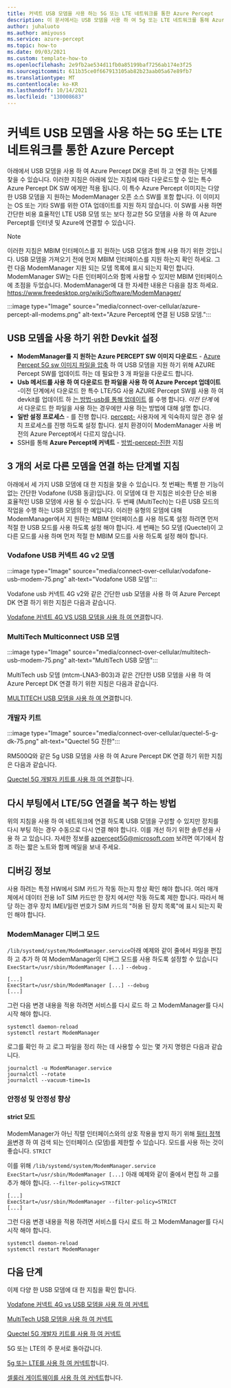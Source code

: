 ```yaml
---
title: 커넥트 USB 모뎀을 사용 하는 5G 또는 LTE 네트워크를 통한 Azure Percept
description: 이 문서에서는 USB 모뎀을 사용 하 여 5g 또는 LTE 네트워크를 통해 Azure Percept DK을 연결 하는 방법을 설명 합니다.
author: juhaluoto
ms.author: amiyouss
ms.service: azure-percept
ms.topic: how-to
ms.date: 09/03/2021
ms.custom: template-how-to
ms.openlocfilehash: 2e9fb2ae534d11fb0a85199baf7256ab174e3f25
ms.sourcegitcommit: 611b35ce0f667913105ab82b23aab05a67e89fb7
ms.translationtype: MT
ms.contentlocale: ko-KR
ms.lasthandoff: 10/14/2021
ms.locfileid: "130008683"
---
```

# <a name="connect-azure-percept-over-5g-or-lte-networks-using-a-usb-modem"></a>커넥트 USB 모뎀을 사용 하는 5G 또는 LTE 네트워크를 통한 Azure Percept

아래에서 USB 모뎀을 사용 하 여 Azure Percept DK을 준비 하 고 연결 하는 단계를 찾을 수 있습니다. 이러한 지침은 아래에 있는 지침에 따라 다운로드할 수 있는 특수 Azure Percept DK SW 에게만 적용 됩니다. 이 특수 Azure Percept 이미지는 다양 한 USB 모뎀을 지 원하는 ModemManager 오픈 소스 SW를 포함 합니다. 이 이미지는 OS 또는 기타 SW를 위한 OTA 업데이트를 지원 하지 않습니다. 이 SW를 사용 하면 간단한 비용 효율적인 LTE USB 모뎀 또는 보다 정교한 5G 모뎀을 사용 하 여 Azure Percept를 인터넷 및 Azure에 연결할 수 있습니다. 

> [!Note]
> 이러한 지침은 MBIM 인터페이스를 지 원하는 USB 모뎀과 함께 사용 하기 위한 것입니다. USB 모뎀을 가져오기 전에 먼저 MBIM 인터페이스를 지원 하는지 확인 하세요. 그런 다음 ModemManager 지원 되는 모뎀 목록에 표시 되는지 확인 합니다. ModemManager SW는 다른 인터페이스와 함께 사용할 수 있지만 MBIM 인터페이스에 초점을 두었습니다. ModemManager에 대 한 자세한 내용은 다음을 참조 하세요. https://www.freedesktop.org/wiki/Software/ModemManager/


:::image type="Image" source="media/connect-over-cellular/azure-percept-all-modems.png" alt-text="Azure Percept에 연결 된 USB 모뎀.":::

## <a name="setting-up-the-devkit-for-using-usb-modem"></a>USB 모뎀을 사용 하기 위한 Devkit 설정

- **ModemManager를 지 원하는 Azure PERCEPT SW 이미지 다운로드**  -  [Azure Percept 5G sw 이미지 파일을 압축](https://aka.ms/azpercept5gimage) 하 여 USB 모뎀을 지원 하기 위해 AZURE Percept SW를 업데이트 하는 데 필요한 3 개 파일을 다운로드 합니다.
- **Usb 메서드를 사용 하 여 다운로드 한 파일을 사용 하 여 Azure Percept 업데이트** -이전 단계에서 다운로드 한 특수 LTE/5G 사용 AZURE Percept SW를 사용 하 여 devkit를 업데이트 하 [는 방법-usb를 통해 업데이트](./how-to-update-via-usb.md) 를 수행 합니다. *이전 단계* 에서 다운로드 한 파일을 사용 하는 경우에만 사용 하는 방법에 대해 설명 합니다.
- **일반 설정 프로세스**  -  를 진행 합니다. [percept-](./quickstart-percept-dk-set-up.md) 사용자에 게 익숙하지 않은 경우 설치 프로세스를 진행 하도록 설정 합니다. 설치 환경이이 ModemManager 사용 버전의 Azure Percept에서 다르지 않습니다.
- SSH를 통해 **Azure Percept에 커넥트**  -  [방법-percept-진한](./how-to-ssh-into-percept-dk.md) 지침

## <a name="step-by-step-instructions-for-connecting-three-different-modems"></a>3 개의 서로 다른 모뎀을 연결 하는 단계별 지침

아래에서 세 가지 USB 모뎀에 대 한 지침을 찾을 수 있습니다. 첫 번째는 특별 한 기능이 없는 간단한 Vodafone (USB 동글)입니다. 이 모뎀에 대 한 지침은 비슷한 단순 비용 효율적인 USB 모뎀에 사용 될 수 있습니다. 두 번째 (MultiTech)는 다른 USB 모드의 작업을 수행 하는 USB 모뎀의 한 예입니다. 이러한 유형의 모뎀에 대해 ModemManager에서 지 원하는 MBIM 인터페이스를 사용 하도록 설정 하려면 먼저 적절 한 USB 모드를 사용 하도록 설정 해야 합니다. 세 번째는 5G 모뎀 (Quectel)이 고 다른 모드를 사용 하며 먼저 적절 한 MBIM 모드를 사용 하도록 설정 해야 합니다.  

### <a name="vodafone-usb-connect-4g-v2-modem"></a>Vodafone USB 커넥트 4G v2 모뎀
:::image type="Image" source="media/connect-over-cellular/vodafone-usb-modem-75.png" alt-text="Vodafone USB 모뎀":::

Vodafone usb 커넥트 4G v2와 같은 간단한 usb 모뎀을 사용 하 여 Azure Percept DK 연결 하기 위한 지침은 다음과 같습니다.

[Vodafone 커넥트 4G VS USB 모뎀을 사용 하 여 연결](./connect-over-cellular-usb-vodafone.md)합니다.   

### <a name="multitech-multiconnect-usb-modem"></a>MultiTech Multiconnect USB 모뎀
:::image type="Image" source="media/connect-over-cellular/multitech-usb-modem-75.png" alt-text="MultiTech USB 모뎀":::

MultiTech usb 모뎀 (mtcm-LNA3-B03)과 같은 간단한 USB 모뎀을 사용 하 여 Azure Percept DK 연결 하기 위한 지침은 다음과 같습니다.

[MULTITECH USB 모뎀을 사용 하 여 연결](./connect-over-cellular-usb-multitech.md)합니다.   

### <a name="quectel-5g-developer-kit"></a>개발자 키트
:::image type="Image" source="media/connect-over-cellular/quectel-5-g-dk-75.png" alt-text="Quectel 5G 진한":::

RM500Q와 같은 5g USB 모뎀을 사용 하 여 Azure Percept DK 연결 하기 위한 지침은 다음과 같습니다.

[Quectel 5G 개발자 키트를 사용 하 여 연결](./connect-over-cellular-usb-quectel.md)합니다. 

## <a name="how-to-make-your-lte5g-connection-recover-from-reboot"></a>다시 부팅에서 LTE/5G 연결을 복구 하는 방법 
위의 지침을 사용 하 여 네트워크에 연결 하도록 USB 모뎀을 구성할 수 있지만 장치를 다시 부팅 하는 경우 수동으로 다시 연결 해야 합니다. 이를 개선 하기 위한 솔루션을 사용 하 고 있습니다. 자세한 정보를 azpercept5G@microsoft.com 보려면 여기에서 참조 하는 짧은 노트와 함께 메일을 보내 주세요. 

## <a name="debugging-information"></a>디버깅 정보 
사용 하려는 특정 HW에서 SIM 카드가 작동 하는지 항상 확인 해야 합니다. 여러 매개체에서 데이터 전용 IoT SIM 카드만 한 장치 에서만 작동 하도록 제한 합니다. 따라서 해당 하는 경우 장치 IMEI/일련 번호가 SIM 카드의 "허용 된 장치 목록"에 표시 되는지 확인 해야 합니다.

### <a name="modemmanager-debug-mode"></a>ModemManager 디버그 모드

`/lib/systemd/system/ModemManager.service`아래 예제와 같이 줄에서 파일을 편집 하 고 추가 하 여 ModemManager의 디버그 모드를 사용 하도록 설정할 수 있습니다 `ExecStart=/usr/sbin/ModemManager [...]` `--debug` .
```  
[...]  
ExecStart=/usr/sbin/ModemManager [...] --debug  
[...]  
```
그런 다음 변경 내용을 적용 하려면 서비스를 다시 로드 하 고 ModemManager를 다시 시작 해야 합니다.
```
systemctl daemon-reload
systemctl restart ModemManager
```
로그를 확인 하 고 로그 파일을 정리 하는 데 사용할 수 있는 몇 가지 명령은 다음과 같습니다.
```
journalctl -u ModemManager.service
journalctl --rotate
journalctl --vacuum-time=1s

```

### <a name="reliability-and-stability-enhancement"></a>안정성 및 안정성 향상

#### <a name="strict-mode"></a>strict 모드
ModemManager가 아닌 직렬 인터페이스와의 상호 작용을 방지 하기 위해 [필터 정책을](https://www.freedesktop.org/software/ModemManager/api/latest/ch03s02.html)변경 하 여 검색 되는 인터페이스 (모뎀)를 제한할 수 있습니다. 모드를 사용 하는 것이 좋습니다. `STRICT`

이를 위해 `/lib/systemd/system/ModemManager.service` `ExecStart=/usr/sbin/ModemManager [...]` 아래 예제와 같이 줄에서 편집 하 고를 추가 해야 합니다. `--filter-policy=STRICT`
```
[...]
ExecStart=/usr/sbin/ModemManager --filter-policy=STRICT
[...]
```
그런 다음 변경 내용을 적용 하려면 서비스를 다시 로드 하 고 ModemManager를 다시 시작 해야 합니다.
```
systemctl daemon-reload
systemctl restart ModemManager
```

## <a name="next-steps"></a>다음 단계
이제 다양 한 USB 모뎀에 대 한 지침을 확인 합니다.

[Vodafone 커넥트 4G vs USB 모뎀을 사용 하 여 커넥트](./connect-over-cellular-usb-vodafone.md)

[MultiTech USB 모뎀을 사용 하 여 커넥트](./connect-over-cellular-usb-multitech.md)

[Quectel 5G 개발자 키트를 사용 하 여 커넥트](./connect-over-cellular-usb-quectel.md)

5G 또는 LTE의 주 문서로 돌아갑니다.

[5g 또는 LTE를 사용 하 여 커넥트](./connect-over-cellular.md)합니다.

[셀룰러 게이트웨이를 사용 하 여 커넥트](./connect-over-cellular-gateway.md)합니다.
